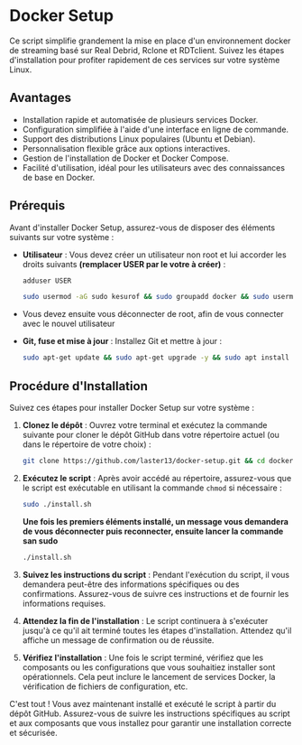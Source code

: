 # Docker Setup

Ce script simplifie grandement la mise en place d'un environnement docker de streaming basé sur Real Debrid, Rclone et RDTclient.
Suivez les étapes d'installation pour profiter rapidement de ces services sur votre système Linux.

## Avantages

- Installation rapide et automatisée de plusieurs services Docker.
- Configuration simplifiée à l'aide d'une interface en ligne de commande.
- Support des distributions Linux populaires (Ubuntu et Debian).
- Personnalisation flexible grâce aux options interactives.
- Gestion de l'installation de Docker et Docker Compose.
- Facilité d'utilisation, idéal pour les utilisateurs avec des connaissances de base en Docker.


## Prérequis

Avant d'installer Docker Setup, assurez-vous de disposer des éléments suivants sur votre système :

- **Utilisateur** : Vous devez créer un utilisateur non root et lui accorder les droits suivants **(remplacer USER par le votre à créer)** :
  
  ```bash
  adduser USER
  ```
  ```bash
  sudo usermod -aG sudo kesurof && sudo groupadd docker && sudo usermod -aG docker kesurof
  ```
- Vous devez ensuite vous déconnecter de root, afin de vous connecter avec le nouvel utilisateur

- **Git, fuse et mise à jour** : Installez Git et mettre à jour :
  
   ```bash
   sudo apt-get update && sudo apt-get upgrade -y && sudo apt install git -y && sudo apt install fuse -y
   ```
   
## Procédure d'Installation

Suivez ces étapes pour installer Docker Setup sur votre système :

1. **Clonez le dépôt** : Ouvrez votre terminal et exécutez la commande suivante pour cloner le dépôt GitHub dans votre répertoire actuel (ou dans le répertoire de votre choix) :

   ```bash
   git clone https://github.com/laster13/docker-setup.git && cd docker-setup
   ```

2. **Exécutez le script** : Après avoir accédé au répertoire, assurez-vous que le script est exécutable en utilisant la commande `chmod` si nécessaire :

   ```bash
   sudo ./install.sh
   ```
   **Une fois les premiers éléments installé, un message vous demandera de vous déconnecter puis reconnecter, ensuite lancer la commande san sudo**
   ```bash
   ./install.sh
   ```

3. **Suivez les instructions du script** : Pendant l'exécution du script, il vous demandera peut-être des informations spécifiques ou des confirmations. Assurez-vous de suivre ces instructions et de fournir les informations requises.

4. **Attendez la fin de l'installation** : Le script continuera à s'exécuter jusqu'à ce qu'il ait terminé toutes les étapes d'installation. Attendez qu'il affiche un message de confirmation ou de réussite.

5. **Vérifiez l'installation** : Une fois le script terminé, vérifiez que les composants ou les configurations que vous souhaitiez installer sont opérationnels. Cela peut inclure le lancement de services Docker, la vérification de fichiers de configuration, etc.


C'est tout ! Vous avez maintenant installé et exécuté le script à partir du dépôt GitHub. Assurez-vous de suivre les instructions spécifiques au script et aux composants que vous installez pour garantir une installation correcte et sécurisée.
